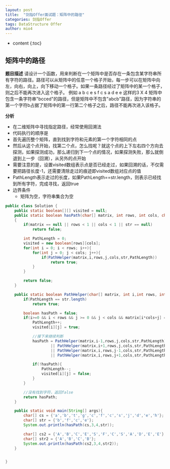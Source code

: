 ```yaml
---
layout: post
title:  "剑指Offer面试题：矩阵中的路径"
categories: 剑指Offer  
tags: DataStructure Offer 
author: mio4
---
```


* content
{:toc}






## 矩阵中的路径

**题目描述**
请设计一个函数，用来判断在一个矩阵中是否存在一条包含某字符串所有字符的路径。路径可以从矩阵中的任意一个格子开始，每一步可以在矩阵中向左，向右，向上，向下移动一个格子。如果一条路径经过了矩阵中的某一个格子，则之后不能再次进入这个格子。 例如 a b c e s f c s a d e e 这样的3 X 4 矩阵中包含一条字符串"bcced"的路径，但是矩阵中不包含"abcb"路径，因为字符串的第一个字符b占据了矩阵中的第一行第二个格子之后，路径不能再次进入该格子。

**分析**

 - 在二维矩阵中寻找指定路径，经常使用回溯法
 -  代码执行的顺序是
   - 首先遍历整个矩阵，直到找到字符和元素的第一个字符相同的点
   - 然后从这个点开始，找第二个点，怎么找呢？就这个点的上下左右四个方向去探测，如果探测成功，那么递归到下一个点的情况，如果探测失败，那么就倒退到上一步（回溯），从另外的点开始
   - 需要注意的是，设置visited数组表示点是否已经走过，如果回溯的话，不仅需要把路径长度-1，还需要清除走过的痕迹即visited数组对应点的值
   - PathLength表示走过的长度，如果PathLength==str.length，则表示已经找到所有字符，完成寻找，返回true   
 - 边界条件
   - 矩阵为空，字符串集合为空 


```java 
public class Solution {
	public static boolean[][] visited = null;
	public static boolean hasPath(char[] matrix, int rows, int cols, char[] str)
	{
		if(matrix == null || rows < 1 || cols < 1 || str == null)
			return false;

		int PathLength = 0;
		visited = new boolean[rows][cols];
		for(int i = 0; i < rows; i++){
			for(int j = 0; j < cols; j++){
				if(PathHelper(matrix,i,rows,j,cols,str,PathLength))
					return true;
			}
		}

		return false;
	}

	public static boolean PathHelper(char[] matrix, int i,int rows, int j,int cols,char[] str, int PathLength){
		if(PathLength == str.length)
			return true;

		boolean hasPath = false;
		if(i>=0 && i < rows && j >= 0 && j < cols && matrix[i*cols+j] == str[PathLength] && !visited[i][j]){ //找到了字符
			PathLength++;
			visited[i][j] = true;

			//接下来继续判断
			hasPath = PathHelper(matrix,i-1,rows,j,cols,str,PathLength)
					|| PathHelper(matrix,i+1,rows,j,cols,str,PathLength)
					|| PathHelper(matrix,i,rows,j-1,cols,str,PathLength)
					|| PathHelper(matrix,i,rows,j+1,cols,str,PathLength);

			if(!hasPath){
				PathLength--;
				visited[i][j] = false;
			}
		}

		//没有找到字符，返回false
		return hasPath;
	}

	public static void main(String[] args){
		char[] cs = {'a','b','t','g','c','f','c','s','j','d','e','h'};
		char[] str = {'b','f','c','e'};
		System.out.println(hasPath(cs,3,4,str));

		char[] cs2 = {'A','B','C','E','S','F','C','S','A','D','E','E'};
		char[] str2 = {'A','B','C','B'};
		System.out.println(hasPath(cs2,3,4,str2));
	}


}
```